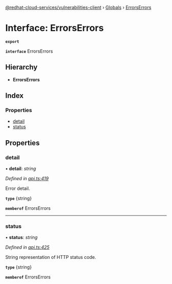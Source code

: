 [@redhat-cloud-services/vulnerabilities-client](../README.md) › [Globals](../globals.md) › [ErrorsErrors](errorserrors.md)

# Interface: ErrorsErrors

**`export`** 

**`interface`** ErrorsErrors

## Hierarchy

* **ErrorsErrors**

## Index

### Properties

* [detail](errorserrors.md#detail)
* [status](errorserrors.md#status)

## Properties

###  detail

• **detail**: *string*

*Defined in [api.ts:419](https://github.com/RedHatInsights/javascript-clients/blob/master/packages/vulnerabilities/api.ts#L419)*

Error detail.

**`type`** {string}

**`memberof`** ErrorsErrors

___

###  status

• **status**: *string*

*Defined in [api.ts:425](https://github.com/RedHatInsights/javascript-clients/blob/master/packages/vulnerabilities/api.ts#L425)*

String representation of HTTP status code.

**`type`** {string}

**`memberof`** ErrorsErrors
